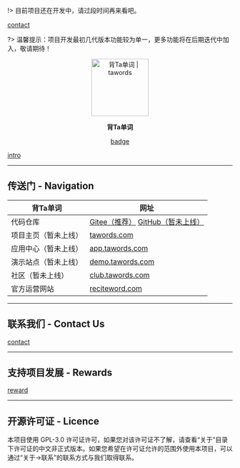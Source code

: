 
!> 目前项目还在开发中，请过段时间再来看吧。

<!-- 项目开发进度 -->
[contact](include/development-progress.md ':include')

?> 温馨提示：项目开发最初几代版本功能较为单一，更多功能将在后期迭代中加入，敬请期待！



<p align="center">
  <!-- <a href="https://tawords.com" target="_blank"> -->
    <img alt="背Ta单词 | tawords" src="/static/images/tawords_logo_2000x2000_1.png" height="128">
  <!-- </a> -->
</p>

<p align="center">
  <b>背Ta单词</b>
</p>

<div style="text-align: center;">

<!-- badge -->
[badge](include/badge.md ':include')

</div>

<!-- ## 背Ta单词 - tawords --> <!-- {docsify-ignore} -->

<!-- 背Ta单词 简介 -->
[intro](include/intro.md ':include')

------------

## 传送门 - Navigation <!-- {docsify-ignore} -->

| 背Ta单词 | 网址 |
|------|------|
| 代码仓库 |  <a href="https://gitee.com/only4/tawords/" target="_blank">Gitee（推荐）</a>  <a href="https://github.com/only4/tawords/" target="_blank">GitHub（暂未上线）</a> |
| 项目主页（暂未上线） | <a href="https://tawords.com/" target="_blank">tawords.com</a> |
| 应用中心（暂未上线） | <a href="https://app.tawords.com/" target="_blank">app.tawords.com</a> |
| 演示站点（暂未上线） | <a href="https://demo.tawords.com/" target="_blank">demo.tawords.com</a> |
| 社区（暂未上线） | <a href="https://club.tawords.com/" target="_blank">club.tawords.com</a> |
| 官方运营网站 | <a href="https://reciteword.com/" target="_blank">reciteword.com</a> |

------------

## 联系我们 - Contact Us <!-- {docsify-ignore} -->

<!-- 联系我们 -->
[contact](include/contact.md ':include')

------------

## 支持项目发展 - Rewards <!-- {docsify-ignore} -->

<!-- 支持项目发展 -->
[reward](include/reward.md ':include')

------------

## 开源许可证 - Licence <!-- {docsify-ignore} -->

本项目使用 GPL-3.0 许可证许可，如果您对该许可证不了解，请查看“关于”目录下许可证的中文非正式版本。如果您希望在许可证允许的范围外使用本项目，可以通过“关于->联系”的联系方式与我们取得联系。
